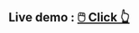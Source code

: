 ## Live demo : <a href="https://indiadatahub-assignment-by-gauravpetkar.netlify.app/">  🖱️ Click 👆</a>
